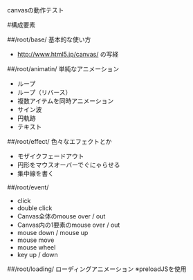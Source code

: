 canvasの動作テスト

#構成要素

##/root/base/
基本的な使い方

* http://www.html5.jp/canvas/ の写経

##/root/animatin/
単純なアニメーション

* ループ
* ループ（リバース）
* 複数アイテムを同時アニメーション
* サイン波
* 円軌跡
* テキスト

##/root/effect/
色々なエフェクトとか

* モザイクフェードアウト
* 円形をマウスオーバーでぐにゃらせる
* 集中線を書く

##/root/event/

* click
* double click
* Canvas全体のmouse over / out
* Canvas内の1要素のmouse over / out
* mouse down / mouse up
* mouse move
* mouse wheel
* key up / down

##/root/loading/
ローディングアニメーション
※preloadJSを使用
